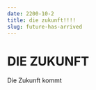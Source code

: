 ```yaml
---
date: 2200-10-2
title: die zukunft!!!!
slug: future-has-arrived
---
```


# DIE ZUKUNFT

Die Zukunft kommt 
